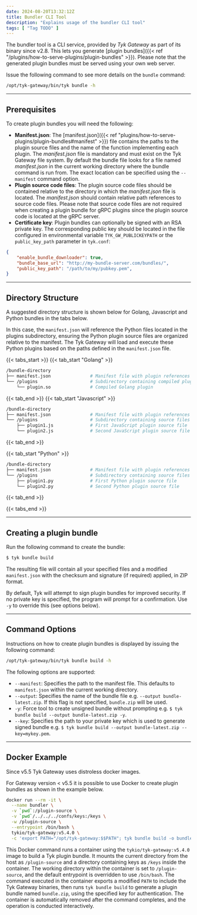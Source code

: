 ```yaml
---
date: 2024-08-20T13:32:12Z
title: Bundler CLI Tool
description: "Explains usage of the bundler CLI tool"
tags: [ "Tag TODO" ]
---
```


The bundler tool is a CLI service, provided by *Tyk Gateway* as part of its binary since v2.8. This lets you generate [plugin bundles]({{< ref "/plugins/how-to-serve-plugins/plugin-bundles" >}}). Please note that the generated plugin bundles must be served using your own web server.

Issue the following command to see more details on the `bundle` command:

```bash
/opt/tyk-gateway/bin/tyk bundle -h
```

---

## Prerequisites

To create plugin bundles you will need the following:

- **Manifest.json**: The [manifest.json]({{< ref "plugins/how-to-serve-plugins/plugin-bundles#manifest" >}}) file contains the paths to the plugin source files and the name of the function implementing each plugin. The *manifest.json* file is mandatory and must exist on the Tyk Gateway file system. By default the bundle file looks for a file named *manifest.json* in the current working directory where the bundle command is run from. The exact location can be specified using the `--manifest` command option.
- **Plugin source code files**: The plugin source code files should be contained relative to the directory in which the *manifest.json* file is located. The *manifest.json* should contain relative path references to source code files. Please note that source code files are not required when creating a plugin bundle for gRPC plugins since the plugin source code is located at the gRPC server.
- **Certificate key**: Plugin bundles can optionally be signed with an RSA private key. The corresponding public key should be located in the file configured in environmental variable `TYK_GW_PUBLICKEYPATH` or the `public_key_path` parameter in `tyk.conf`:

```json
{
    "enable_bundle_downloader": true,
    "bundle_base_url": "http://my-bundle-server.com/bundles/",
    "public_key_path": "/path/to/my/pubkey.pem",
}
```

---

## Directory Structure

A suggested directory structure is shown below for Golang, Javascript and Python bundles in the tabs below.

In this case, the `manifest.json` will reference the Python files located in the plugins subdirectory, ensuring the Python plugin source files are organized relative to the manifest. The Tyk Gateway will load and execute these Python plugins based on the paths defined in the `manifest.json` file.

{{< tabs_start >}}
{{< tab_start "Golang" >}}
```bash
/bundle-directory
├── manifest.json               # Manifest file with plugin references
└── /plugins                    # Subdirectory containing compiled plugin
    └── plugin.so               # Compiled Golang plugin
```
{{< tab_end >}}
{{< tab_start "Javascript" >}}
```bash
/bundle-directory
├── manifest.json               # Manifest file with plugin references
└── /plugins                    # Subdirectory containing source files
    ├── plugin1.js              # First JavaScript plugin source file
    └── plugin2.js              # Second JavaScript plugin source file
```
{{< tab_end >}}

{{< tab_start "Python" >}}
```bash
/bundle-directory
├── manifest.json               # Manifest file with plugin references
└── /plugins                    # Subdirectory containing source files
    ├── plugin1.py              # First Python plugin source file
    └── plugin2.py              # Second Python plugin source file
```
{{< tab_end >}}

{{< tabs_end >}}

---

## Creating a plugin bundle

Run the following command to create the bundle:

```bash
$ tyk bundle build
```

The resulting file will contain all your specified files and a modified `manifest.json` with the checksum and signature (if required) applied, in ZIP format.

By default, Tyk will attempt to sign plugin bundles for improved security. If no private key is specified, the program will prompt for a confirmation. 
Use `-y` to override this (see options below).

---

## Command Options

Instructions on how to create plugin bundles is displayed by issuing the following command:

```bash
/opt/tyk-gateway/bin/tyk bundle build -h
```

The following options are supported:

-  `--manifest`: Specifies the path to the manifest file. This defaults to `manifest.json` within the current working directory.
-   `--output`: Specifies the name of the bundle file e.g. `--output bundle-latest.zip`. If this flag is not specified, `bundle.zip` will be used. 
-   `-y`: Force tool to create unsigned bundle without prompting e.g. `$ tyk bundle build --output bundle-latest.zip -y`.
-   `--key`: Specifies the path to your private key which is used to generate signed bundle e.g. `$ tyk bundle build --output bundle-latest.zip --key=mykey.pem`.

---

## Docker Example

Since v5.5 Tyk Gateway uses distroless docker images. 

For Gateway version < v5.5 it is possible to use Docker to create plugin bundles as shown in the example below. 

```bash
docker run --rm -it \
  --name bundler \
  -v `pwd`:/plugin-source \
  -v `pwd`/../../../confs/keys:/keys \
  -w /plugin-source \
  --entrypoint /bin/bash \
  tykio/tyk-gateway:v5.4.0 \
  -c 'export PATH="/opt/tyk-gateway:$$PATH"; tyk bundle build -o bundle.zip -k /keys/key.pem'
```

This Docker command runs a container using the `tykio/tyk-gateway:v5.4.0` image to build a Tyk plugin bundle. It mounts the current directory from the host as `/plugin-source` and a directory containing keys as `/keys` inside the container. The working directory within the container is set to `/plugin-source`, and the default entrypoint is overridden to use `/bin/bash`. The command executed in the container exports a modified `PATH` to include the Tyk Gateway binaries, then runs `tyk bundle build` to generate a plugin bundle named `bundle.zip`, using the specified key for authentication. The container is automatically removed after the command completes, and the operation is conducted interactively.
